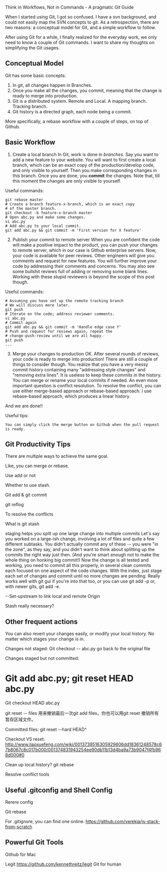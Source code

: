 Think in Workflows, Not in Commands - A pragmatic Git Guide

When I started using Git, I got so confused. I have a svn background, and could not easily map the SVN concepts to git. As a retrospection, there are two reasons: a conceptual model for Git, and a simple workflow to follow.

After using Git for a while, I finally realized for the everyday work, we only need to know a couple of Git commands. I want to share my thoughts on simplifying the Git usages.

## Conceptual Model

Git has some basic concepts:

1. In git, all changes happen in Branches.
3. Once you make all the changes, you commit, meaning that the change is ready to merge into production.
2. Git is a distributed system. Remote and Local. A mapping branch. Tracking branch.
4. Git history is a directed graph, each node being a commit.

More specifically, a rebase workflow with a couple of steps, on top of Github.

## Basic Workflow

1. Create a local branch
In Git, work is done in *branches*. Say you want to add a new feature to your website. You will want to first create a local branch, which can be an exact copy of the production/develop code, and only visible to yourself. Then you make corresponding changes in this branch. Once you are done, you **commit** the changes. Note that, till this moment the changes are only visible to yourself.

Useful commands:

```
git rebase master
# Create a branch feature-x-branch, which is an exact copy 
# of the master branch.
git checkout -b feature-x-branch master  
# Open abc.py and make some changes.
vi abc.py
# Add abc.py to your local commit.
git add abc.py && git commit -m 'First version for X feature'
```

2. Publish your commit to remote server
When you are confident the code will make a positive impact to the product, you can push your changes to remote server, which in our case is Github enterprise servers. Now, your code is available for peer reviews. Other engineers will give you comments and request for new features. You will further improve your code by addressing their comments and concerns. You may also see some bullshit reviews full of adding or removing some blank lines. Working with these stupid reviewers is beyond the scope of this post though.

Useful commands:

```
# Assuming you have set up the remote tracking branch
# We will discuss more later.
git push
# Iterate on the code; address reviewer comments.
vi abc.py
# Commit again
git add abc.py && git commit -m 'Handle edge case Y'
# Push and request for reviews again, repeat the 
# change-push-review until we are all happy.
git push
...
```

3. Merge your changes to production
OK. After several rounds of reviews, your code is ready to merge into production! There are still a couple of things to consider though. You realize that you have a very messy commit history containing many "addressing style changes" and "removing extra lines". It is useless to keep these commits in the history. You can merge or rename your local commits if needed.
An even more important question is conflict resolution. To resolve the conflict, you can use either merge-based approach or rebase-based approach. I use rebase-based approach, which produces a linear history.

And we are done!!

Useful tips:

```
You can simply click the merge button on Github when the pull request is ready.
```

## Git Productivity Tips

There are multiple ways to achieve the same goal.

Like, you can merge or rebase.

Use add or not

Whether to use stash.

Git add & git commit

git reflog

To resolve the conflicts

What is git stash

staging helps you split up one large change into multiple commits
Let's say you worked on a large-ish change, involving a lot of files and quite a few different subtasks. You didn't actually commit any of these -- you were "in the zone", as they say, and you didn't want to think about splitting up the commits the right way just then. (And you're smart enough not to make the whole thing on honking big commit!)
Now the change is all tested and working, you need to commit all this properly, in several clean commits each focused on one aspect of the code changes.
With the index, just stage each set of changes and commit until no more changes are pending. Really works well with git gui if you're into that too, or you can use git add -p or, with newer gits, git add -e.

--Set-upstream to link local and remote
Origin

Stash really necessary?

## Other frequent actions

You can also revert your changes easily, or modify your local history.
No matter which stages your change is in.

Changes not staged: Git checkout -- abc.py go back to the original file

Changes staged but not committed: 
# Git add abc.py; git reset HEAD abc.py
Git checkout HEAD abc.py

git reset -- files 用来撤销最后一次git add files，你也可以用git reset 撤销所有暂存区域文件。

Committed files: git reset --hard HEAD^

Checkout VS reset: http://www.liaoxuefeng.com/wiki/0013739516305929606dd18361248578c67b8067c8c017b000/001374831943254ee90db11b13d4ba9a73b9047f4fb968d000#0

Clean up local history? git rebase

Resolve conflict tools

## Useful .gitconfig and Shell Config

Rerere config

Git rebase

For .gitignore, you can find one online.
https://github.com/verekia/js-stack-from-scratch

## Powerful Git Tools
Github for Mac

Legit
https://github.com/kennethreitz/legit
Git for human
